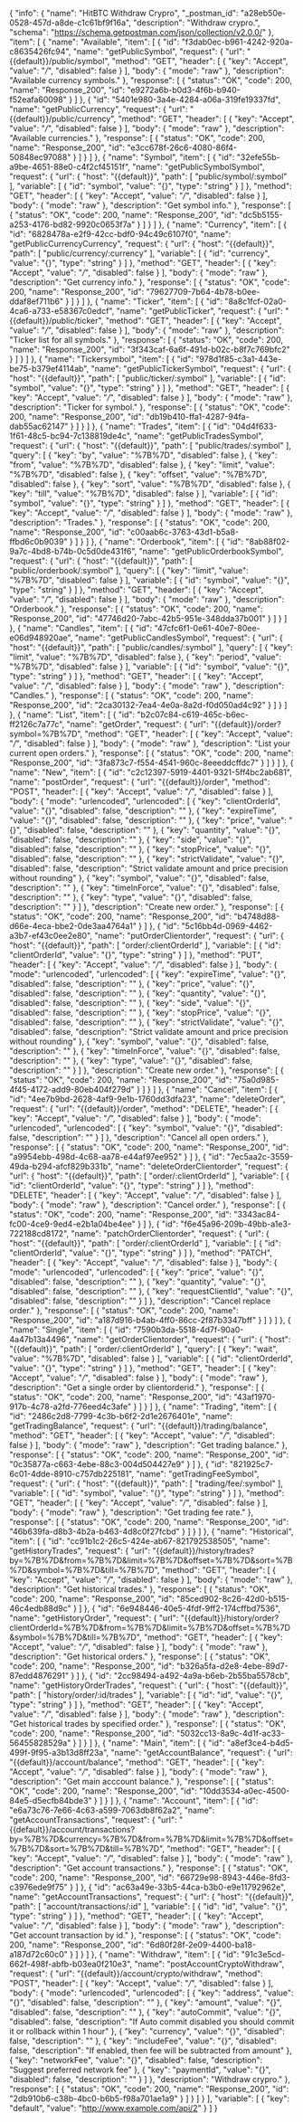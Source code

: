 {
  "info": {
    "name": "HitBTC Withdraw Crypro",
    "_postman_id": "a28eb50e-0528-457d-a8de-c1c61bf9f16a",
    "description": "Withdraw crypro.",
    "schema": "https://schema.getpostman.com/json/collection/v2.0.0/"
  },
  "item": [
    {
      "name": "Available",
      "item": [
        {
          "id": "f3dab0ec-b961-4242-920a-c8635426fc94",
          "name": "getPublicSymbol",
          "request": {
            "url": "{{default}}/public/symbol",
            "method": "GET",
            "header": [
              {
                "key": "Accept",
                "value": "*/*",
                "disabled": false
              }
            ],
            "body": {
              "mode": "raw"
            },
            "description": "Available currency symbols."
          },
          "response": [
            {
              "status": "OK",
              "code": 200,
              "name": "Response_200",
              "id": "e9272a6b-b0d3-4f6b-b940-f52eafa60098"
            }
          ]
        },
        {
          "id": "5401e980-3a4e-4284-a06a-319fe19337fd",
          "name": "getPublicCurrency",
          "request": {
            "url": "{{default}}/public/currency",
            "method": "GET",
            "header": [
              {
                "key": "Accept",
                "value": "*/*",
                "disabled": false
              }
            ],
            "body": {
              "mode": "raw"
            },
            "description": "Available currencies."
          },
          "response": [
            {
              "status": "OK",
              "code": 200,
              "name": "Response_200",
              "id": "e3cc678f-26c6-4080-86f4-50848ec97088"
            }
          ]
        }
      ]
    },
    {
      "name": "Symbol",
      "item": [
        {
          "id": "32efe55b-a9be-4651-88e0-c4f2cf45151f",
          "name": "getPublicSymbolSymbol",
          "request": {
            "url": {
              "host": "{{default}}",
              "path": [
                "public/symbol/:symbol"
              ],
              "variable": [
                {
                  "id": "symbol",
                  "value": "{}",
                  "type": "string"
                }
              ]
            },
            "method": "GET",
            "header": [
              {
                "key": "Accept",
                "value": "*/*",
                "disabled": false
              }
            ],
            "body": {
              "mode": "raw"
            },
            "description": "Get symbol info."
          },
          "response": [
            {
              "status": "OK",
              "code": 200,
              "name": "Response_200",
              "id": "dc5b5155-a253-4176-bd82-9920c0653f7a"
            }
          ]
        }
      ]
    },
    {
      "name": "Currency",
      "item": [
        {
          "id": "6828478a-e2f9-42cc-bdf0-94c49c6107f0",
          "name": "getPublicCurrencyCurrency",
          "request": {
            "url": {
              "host": "{{default}}",
              "path": [
                "public/currency/:currency"
              ],
              "variable": [
                {
                  "id": "currency",
                  "value": "{}",
                  "type": "string"
                }
              ]
            },
            "method": "GET",
            "header": [
              {
                "key": "Accept",
                "value": "*/*",
                "disabled": false
              }
            ],
            "body": {
              "mode": "raw"
            },
            "description": "Get currency info."
          },
          "response": [
            {
              "status": "OK",
              "code": 200,
              "name": "Response_200",
              "id": "79627709-7b64-4b78-b0ee-ddaf8ef711b6"
            }
          ]
        }
      ]
    },
    {
      "name": "Ticker",
      "item": [
        {
          "id": "8a8c1fcf-02a0-4ca6-a733-e58367c0edcf",
          "name": "getPublicTicker",
          "request": {
            "url": "{{default}}/public/ticker",
            "method": "GET",
            "header": [
              {
                "key": "Accept",
                "value": "*/*",
                "disabled": false
              }
            ],
            "body": {
              "mode": "raw"
            },
            "description": "Ticker list for all symbols."
          },
          "response": [
            {
              "status": "OK",
              "code": 200,
              "name": "Response_200",
              "id": "3f343caf-6a6f-491d-b02c-b8f7c769bfc2"
            }
          ]
        }
      ]
    },
    {
      "name": "Tickersymbol",
      "item": [
        {
          "id": "978d1f85-c3a1-443e-be75-b379ef4114ab",
          "name": "getPublicTickerSymbol",
          "request": {
            "url": {
              "host": "{{default}}",
              "path": [
                "public/ticker/:symbol"
              ],
              "variable": [
                {
                  "id": "symbol",
                  "value": "{}",
                  "type": "string"
                }
              ]
            },
            "method": "GET",
            "header": [
              {
                "key": "Accept",
                "value": "*/*",
                "disabled": false
              }
            ],
            "body": {
              "mode": "raw"
            },
            "description": "Ticker for symbol."
          },
          "response": [
            {
              "status": "OK",
              "code": 200,
              "name": "Response_200",
              "id": "db19b410-ffa1-4287-94fa-dab55ac62147"
            }
          ]
        }
      ]
    },
    {
      "name": "Trades",
      "item": [
        {
          "id": "04d4f633-1f61-48c5-bc94-7c138819de4c",
          "name": "getPublicTradesSymbol",
          "request": {
            "url": {
              "host": "{{default}}",
              "path": [
                "public/trades/:symbol"
              ],
              "query": [
                {
                  "key": "by",
                  "value": "%7B%7D",
                  "disabled": false
                },
                {
                  "key": "from",
                  "value": "%7B%7D",
                  "disabled": false
                },
                {
                  "key": "limit",
                  "value": "%7B%7D",
                  "disabled": false
                },
                {
                  "key": "offset",
                  "value": "%7B%7D",
                  "disabled": false
                },
                {
                  "key": "sort",
                  "value": "%7B%7D",
                  "disabled": false
                },
                {
                  "key": "till",
                  "value": "%7B%7D",
                  "disabled": false
                }
              ],
              "variable": [
                {
                  "id": "symbol",
                  "value": "{}",
                  "type": "string"
                }
              ]
            },
            "method": "GET",
            "header": [
              {
                "key": "Accept",
                "value": "*/*",
                "disabled": false
              }
            ],
            "body": {
              "mode": "raw"
            },
            "description": "Trades."
          },
          "response": [
            {
              "status": "OK",
              "code": 200,
              "name": "Response_200",
              "id": "c00aab6c-3763-43d1-b5a8-ffbd6c0b9039"
            }
          ]
        }
      ]
    },
    {
      "name": "Orderbook",
      "item": [
        {
          "id": "8ab88f02-9a7c-4bd8-b74b-0c5d0de431f6",
          "name": "getPublicOrderbookSymbol",
          "request": {
            "url": {
              "host": "{{default}}",
              "path": [
                "public/orderbook/:symbol"
              ],
              "query": [
                {
                  "key": "limit",
                  "value": "%7B%7D",
                  "disabled": false
                }
              ],
              "variable": [
                {
                  "id": "symbol",
                  "value": "{}",
                  "type": "string"
                }
              ]
            },
            "method": "GET",
            "header": [
              {
                "key": "Accept",
                "value": "*/*",
                "disabled": false
              }
            ],
            "body": {
              "mode": "raw"
            },
            "description": "Orderbook."
          },
          "response": [
            {
              "status": "OK",
              "code": 200,
              "name": "Response_200",
              "id": "47746d20-7abc-42b5-951e-348dda37b001"
            }
          ]
        }
      ]
    },
    {
      "name": "Candles",
      "item": [
        {
          "id": "47cfc6f1-0e61-40e7-80ee-e06d948920ae",
          "name": "getPublicCandlesSymbol",
          "request": {
            "url": {
              "host": "{{default}}",
              "path": [
                "public/candles/:symbol"
              ],
              "query": [
                {
                  "key": "limit",
                  "value": "%7B%7D",
                  "disabled": false
                },
                {
                  "key": "period",
                  "value": "%7B%7D",
                  "disabled": false
                }
              ],
              "variable": [
                {
                  "id": "symbol",
                  "value": "{}",
                  "type": "string"
                }
              ]
            },
            "method": "GET",
            "header": [
              {
                "key": "Accept",
                "value": "*/*",
                "disabled": false
              }
            ],
            "body": {
              "mode": "raw"
            },
            "description": "Candles."
          },
          "response": [
            {
              "status": "OK",
              "code": 200,
              "name": "Response_200",
              "id": "2ca30132-7ea4-4e0a-8a2d-f0d050ad4c92"
            }
          ]
        }
      ]
    },
    {
      "name": "List",
      "item": [
        {
          "id": "b2c07c84-c619-465c-b6ec-ff2126c7a77c",
          "name": "getOrder",
          "request": {
            "url": "{{default}}/order?symbol=%7B%7D",
            "method": "GET",
            "header": [
              {
                "key": "Accept",
                "value": "*/*",
                "disabled": false
              }
            ],
            "body": {
              "mode": "raw"
            },
            "description": "List your current open orders."
          },
          "response": [
            {
              "status": "OK",
              "code": 200,
              "name": "Response_200",
              "id": "3fa873c7-f554-4541-960c-8eeeddcffdc7"
            }
          ]
        }
      ]
    },
    {
      "name": "New",
      "item": [
        {
          "id": "c2c12397-5919-4401-9321-5ff4bc2ab681",
          "name": "postOrder",
          "request": {
            "url": "{{default}}/order",
            "method": "POST",
            "header": [
              {
                "key": "Accept",
                "value": "*/*",
                "disabled": false
              }
            ],
            "body": {
              "mode": "urlencoded",
              "urlencoded": [
                {
                  "key": "clientOrderId",
                  "value": "{}",
                  "disabled": false,
                  "description": ""
                },
                {
                  "key": "expireTime",
                  "value": "{}",
                  "disabled": false,
                  "description": ""
                },
                {
                  "key": "price",
                  "value": "{}",
                  "disabled": false,
                  "description": ""
                },
                {
                  "key": "quantity",
                  "value": "{}",
                  "disabled": false,
                  "description": ""
                },
                {
                  "key": "side",
                  "value": "{}",
                  "disabled": false,
                  "description": ""
                },
                {
                  "key": "stopPrice",
                  "value": "{}",
                  "disabled": false,
                  "description": ""
                },
                {
                  "key": "strictValidate",
                  "value": "{}",
                  "disabled": false,
                  "description": "Strict validate amount and price precision without rounding"
                },
                {
                  "key": "symbol",
                  "value": "{}",
                  "disabled": false,
                  "description": ""
                },
                {
                  "key": "timeInForce",
                  "value": "{}",
                  "disabled": false,
                  "description": ""
                },
                {
                  "key": "type",
                  "value": "{}",
                  "disabled": false,
                  "description": ""
                }
              ]
            },
            "description": "Create new order."
          },
          "response": [
            {
              "status": "OK",
              "code": 200,
              "name": "Response_200",
              "id": "b4748d88-d66e-4eca-bbe2-0de3aa4764a1"
            }
          ]
        },
        {
          "id": "5c16bb4d-0969-4462-a3b7-ef43c0ee2e80",
          "name": "putOrderClientorder",
          "request": {
            "url": {
              "host": "{{default}}",
              "path": [
                "order/:clientOrderId"
              ],
              "variable": [
                {
                  "id": "clientOrderId",
                  "value": "{}",
                  "type": "string"
                }
              ]
            },
            "method": "PUT",
            "header": [
              {
                "key": "Accept",
                "value": "*/*",
                "disabled": false
              }
            ],
            "body": {
              "mode": "urlencoded",
              "urlencoded": [
                {
                  "key": "expireTime",
                  "value": "{}",
                  "disabled": false,
                  "description": ""
                },
                {
                  "key": "price",
                  "value": "{}",
                  "disabled": false,
                  "description": ""
                },
                {
                  "key": "quantity",
                  "value": "{}",
                  "disabled": false,
                  "description": ""
                },
                {
                  "key": "side",
                  "value": "{}",
                  "disabled": false,
                  "description": ""
                },
                {
                  "key": "stopPrice",
                  "value": "{}",
                  "disabled": false,
                  "description": ""
                },
                {
                  "key": "strictValidate",
                  "value": "{}",
                  "disabled": false,
                  "description": "Strict validate amount and price precision without rounding"
                },
                {
                  "key": "symbol",
                  "value": "{}",
                  "disabled": false,
                  "description": ""
                },
                {
                  "key": "timeInForce",
                  "value": "{}",
                  "disabled": false,
                  "description": ""
                },
                {
                  "key": "type",
                  "value": "{}",
                  "disabled": false,
                  "description": ""
                }
              ]
            },
            "description": "Create new order."
          },
          "response": [
            {
              "status": "OK",
              "code": 200,
              "name": "Response_200",
              "id": "75a0d985-4f45-4172-add9-80eb404f279d"
            }
          ]
        }
      ]
    },
    {
      "name": "Cancel",
      "item": [
        {
          "id": "4ee7b9bd-2628-4af9-9e1b-1760dd3dfa23",
          "name": "deleteOrder",
          "request": {
            "url": "{{default}}/order",
            "method": "DELETE",
            "header": [
              {
                "key": "Accept",
                "value": "*/*",
                "disabled": false
              }
            ],
            "body": {
              "mode": "urlencoded",
              "urlencoded": [
                {
                  "key": "symbol",
                  "value": "{}",
                  "disabled": false,
                  "description": ""
                }
              ]
            },
            "description": "Cancel all open orders."
          },
          "response": [
            {
              "status": "OK",
              "code": 200,
              "name": "Response_200",
              "id": "a9954ebb-498d-4c68-aa78-e44af97ee952"
            }
          ]
        },
        {
          "id": "7ec5aa2c-3559-49da-b294-afcf829b331b",
          "name": "deleteOrderClientorder",
          "request": {
            "url": {
              "host": "{{default}}",
              "path": [
                "order/:clientOrderId"
              ],
              "variable": [
                {
                  "id": "clientOrderId",
                  "value": "{}",
                  "type": "string"
                }
              ]
            },
            "method": "DELETE",
            "header": [
              {
                "key": "Accept",
                "value": "*/*",
                "disabled": false
              }
            ],
            "body": {
              "mode": "raw"
            },
            "description": "Cancel order."
          },
          "response": [
            {
              "status": "OK",
              "code": 200,
              "name": "Response_200",
              "id": "3343ac84-fc00-4ce9-9ed4-e2b1a04be4ee"
            }
          ]
        },
        {
          "id": "f6e45a96-209b-49bb-a1e3-722188cd8172",
          "name": "patchOrderClientorder",
          "request": {
            "url": {
              "host": "{{default}}",
              "path": [
                "order/:clientOrderId"
              ],
              "variable": [
                {
                  "id": "clientOrderId",
                  "value": "{}",
                  "type": "string"
                }
              ]
            },
            "method": "PATCH",
            "header": [
              {
                "key": "Accept",
                "value": "*/*",
                "disabled": false
              }
            ],
            "body": {
              "mode": "urlencoded",
              "urlencoded": [
                {
                  "key": "price",
                  "value": "{}",
                  "disabled": false,
                  "description": ""
                },
                {
                  "key": "quantity",
                  "value": "{}",
                  "disabled": false,
                  "description": ""
                },
                {
                  "key": "requestClientId",
                  "value": "{}",
                  "disabled": false,
                  "description": ""
                }
              ]
            },
            "description": "Cancel replace order."
          },
          "response": [
            {
              "status": "OK",
              "code": 200,
              "name": "Response_200",
              "id": "a187d916-b4ab-4ff0-86cc-2f87b3347bff"
            }
          ]
        }
      ]
    },
    {
      "name": "Single",
      "item": [
        {
          "id": "7590b3da-5518-4d7f-90a0-4a47b13a4496",
          "name": "getOrderClientorder",
          "request": {
            "url": {
              "host": "{{default}}",
              "path": [
                "order/:clientOrderId"
              ],
              "query": [
                {
                  "key": "wait",
                  "value": "%7B%7D",
                  "disabled": false
                }
              ],
              "variable": [
                {
                  "id": "clientOrderId",
                  "value": "{}",
                  "type": "string"
                }
              ]
            },
            "method": "GET",
            "header": [
              {
                "key": "Accept",
                "value": "*/*",
                "disabled": false
              }
            ],
            "body": {
              "mode": "raw"
            },
            "description": "Get a single order by clientorderid."
          },
          "response": [
            {
              "status": "OK",
              "code": 200,
              "name": "Response_200",
              "id": "43af1970-917b-4c78-a2fd-776eed4c3afe"
            }
          ]
        }
      ]
    },
    {
      "name": "Trading",
      "item": [
        {
          "id": "2486c2d8-7799-4c3b-b6f2-2d1e2676401e",
          "name": "getTradingBalance",
          "request": {
            "url": "{{default}}/trading/balance",
            "method": "GET",
            "header": [
              {
                "key": "Accept",
                "value": "*/*",
                "disabled": false
              }
            ],
            "body": {
              "mode": "raw"
            },
            "description": "Get trading balance."
          },
          "response": [
            {
              "status": "OK",
              "code": 200,
              "name": "Response_200",
              "id": "0c35877a-c663-4ebe-88c3-004d504427e9"
            }
          ]
        },
        {
          "id": "821925c7-6c01-4dde-8910-c757db225181",
          "name": "getTradingFeeSymbol",
          "request": {
            "url": {
              "host": "{{default}}",
              "path": [
                "trading/fee/:symbol"
              ],
              "variable": [
                {
                  "id": "symbol",
                  "value": "{}",
                  "type": "string"
                }
              ]
            },
            "method": "GET",
            "header": [
              {
                "key": "Accept",
                "value": "*/*",
                "disabled": false
              }
            ],
            "body": {
              "mode": "raw"
            },
            "description": "Get trading fee rate."
          },
          "response": [
            {
              "status": "OK",
              "code": 200,
              "name": "Response_200",
              "id": "46b639fa-d8b3-4b2a-b463-4d8c0f27fcbd"
            }
          ]
        }
      ]
    },
    {
      "name": "Historical",
      "item": [
        {
          "id": "cc91b1c2-26c5-424e-ab67-821792538505",
          "name": "getHistoryTrades",
          "request": {
            "url": "{{default}}/history/trades?by=%7B%7D&from=%7B%7D&limit=%7B%7D&offset=%7B%7D&sort=%7B%7D&symbol=%7B%7D&till=%7B%7D",
            "method": "GET",
            "header": [
              {
                "key": "Accept",
                "value": "*/*",
                "disabled": false
              }
            ],
            "body": {
              "mode": "raw"
            },
            "description": "Get historical trades."
          },
          "response": [
            {
              "status": "OK",
              "code": 200,
              "name": "Response_200",
              "id": "85ced902-8c26-42d0-b515-46c4edb88d9c"
            }
          ]
        },
        {
          "id": "6e948446-40e5-4fdf-9ff2-174cffbd7536",
          "name": "getHistoryOrder",
          "request": {
            "url": "{{default}}/history/order?clientOrderId=%7B%7D&from=%7B%7D&limit=%7B%7D&offset=%7B%7D&symbol=%7B%7D&till=%7B%7D",
            "method": "GET",
            "header": [
              {
                "key": "Accept",
                "value": "*/*",
                "disabled": false
              }
            ],
            "body": {
              "mode": "raw"
            },
            "description": "Get historical orders."
          },
          "response": [
            {
              "status": "OK",
              "code": 200,
              "name": "Response_200",
              "id": "b326a5fa-d2e8-4ebe-89d7-87edd4876291"
            }
          ]
        },
        {
          "id": "2cc98494-a492-4a9a-b6eb-2b55ba5578cb",
          "name": "getHistoryOrderTrades",
          "request": {
            "url": {
              "host": "{{default}}",
              "path": [
                "history/order/:id/trades"
              ],
              "variable": [
                {
                  "id": "id",
                  "value": "{}",
                  "type": "string"
                }
              ]
            },
            "method": "GET",
            "header": [
              {
                "key": "Accept",
                "value": "*/*",
                "disabled": false
              }
            ],
            "body": {
              "mode": "raw"
            },
            "description": "Get historical trades by specified order."
          },
          "response": [
            {
              "status": "OK",
              "code": 200,
              "name": "Response_200",
              "id": "5032cc13-8a9c-4d1f-ac33-56455828529a"
            }
          ]
        }
      ]
    },
    {
      "name": "Main",
      "item": [
        {
          "id": "a8ef3ce4-b4d5-499f-9f95-a3b13d8ff23a",
          "name": "getAccountBalance",
          "request": {
            "url": "{{default}}/account/balance",
            "method": "GET",
            "header": [
              {
                "key": "Accept",
                "value": "*/*",
                "disabled": false
              }
            ],
            "body": {
              "mode": "raw"
            },
            "description": "Get main acccount balance."
          },
          "response": [
            {
              "status": "OK",
              "code": 200,
              "name": "Response_200",
              "id": "10dd3534-a0ec-4500-84e5-d5ecfb84bde3"
            }
          ]
        }
      ]
    },
    {
      "name": "Account",
      "item": [
        {
          "id": "e6a73c76-7e66-4c63-a599-7063db8f62a2",
          "name": "getAccountTransactions",
          "request": {
            "url": "{{default}}/account/transactions?by=%7B%7D&currency=%7B%7D&from=%7B%7D&limit=%7B%7D&offset=%7B%7D&sort=%7B%7D&till=%7B%7D",
            "method": "GET",
            "header": [
              {
                "key": "Accept",
                "value": "*/*",
                "disabled": false
              }
            ],
            "body": {
              "mode": "raw"
            },
            "description": "Get account transactions."
          },
          "response": [
            {
              "status": "OK",
              "code": 200,
              "name": "Response_200",
              "id": "66729e98-8943-446e-8fd3-c3976ede9f75"
            }
          ]
        },
        {
          "id": "ac63a49e-33b5-44ca-b3b0-e9e11792962e",
          "name": "getAccountTransactions",
          "request": {
            "url": {
              "host": "{{default}}",
              "path": [
                "account/transactions/:id"
              ],
              "variable": [
                {
                  "id": "id",
                  "value": "{}",
                  "type": "string"
                }
              ]
            },
            "method": "GET",
            "header": [
              {
                "key": "Accept",
                "value": "*/*",
                "disabled": false
              }
            ],
            "body": {
              "mode": "raw"
            },
            "description": "Get account transaction by id."
          },
          "response": [
            {
              "status": "OK",
              "code": 200,
              "name": "Response_200",
              "id": "6d80f28f-2e09-4400-ba18-a187d72c60c0"
            }
          ]
        }
      ]
    },
    {
      "name": "Withdraw",
      "item": [
        {
          "id": "91c3e5cd-662f-498f-abfb-b03ea0f210e3",
          "name": "postAccountCryptoWithdraw",
          "request": {
            "url": "{{default}}/account/crypto/withdraw",
            "method": "POST",
            "header": [
              {
                "key": "Accept",
                "value": "*/*",
                "disabled": false
              }
            ],
            "body": {
              "mode": "urlencoded",
              "urlencoded": [
                {
                  "key": "address",
                  "value": "{}",
                  "disabled": false,
                  "description": ""
                },
                {
                  "key": "amount",
                  "value": "{}",
                  "disabled": false,
                  "description": ""
                },
                {
                  "key": "autoCommit",
                  "value": "{}",
                  "disabled": false,
                  "description": "If Auto commit disabled you should commit it or rollback within 1 hour"
                },
                {
                  "key": "currency",
                  "value": "{}",
                  "disabled": false,
                  "description": ""
                },
                {
                  "key": "includeFee",
                  "value": "{}",
                  "disabled": false,
                  "description": "If enabled, then fee will be subtracted from amount"
                },
                {
                  "key": "networkFee",
                  "value": "{}",
                  "disabled": false,
                  "description": "Suggest preferred network fee"
                },
                {
                  "key": "paymentId",
                  "value": "{}",
                  "disabled": false,
                  "description": ""
                }
              ]
            },
            "description": "Withdraw crypro."
          },
          "response": [
            {
              "status": "OK",
              "code": 200,
              "name": "Response_200",
              "id": "2db910b6-c38b-4bc0-b6b5-f98a701ae1a9"
            }
          ]
        }
      ]
    }
  ],
  "variable": [
    {
      "key": "default",
      "value": "http://www.example.com/api/2"
    }
  ]
}